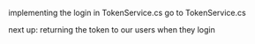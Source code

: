 implementing the login in TokenService.cs
go to TokenService.cs

next up: returning the token to our users when they login
